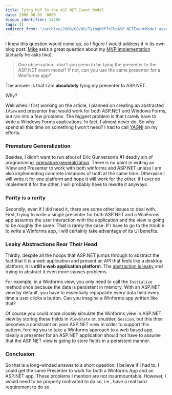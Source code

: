 ```yaml
---
title: Tying MVP To the ASP.NET Event Model
date: 2006-08-09 -0800
disqus_identifier: 14786
tags: []
redirect_from: "/archive/2006/08/08/TyingMVPToTheASP.NETEventModel.aspx/"
---
```


I knew this question would come up, so I figure I would address it in
its own blog post. [Mike](http://geekswithblogs.net/opiesblog "Mike")
asks a great question about my [MVP
implementation](https://haacked.com/archive/2006/08/09/ASP.NETSupervisingControllerModelViewPresenterFromSchematicToUnitTestsToCode.aspx "Model View Presenter")
(actually he asks two).

> One observation...don't you seem to be tying the presenter to the
> ASP.NET event model? If not, can you use the same presenter for a
> WinForms app?

The answer is that I am **absolutely** tying my presenter to ASP.NET.

Why?

Well when I first working on the article, I planned on creating an
abstracted `IView` and presenter that would work for both ASP.NET and
Windows Forms, but ran into a few problems. The biggest problem is that
I rarely have to write a Windows Forms applications. In fact, I almost
never do. So why spend all this time on something I won’t need? I had to
call
[YAGNI](http://en.wikipedia.org/wiki/You_Ain't_Gonna_Need_It "You Ain't Gonna Need It")
on my efforts.

### Premature Generalization

Besides, I didn’t want to run afoul of Eric Gunnerson’s \#1 deadly sin
of programming, [premature
generalization](http://blogs.msdn.com/ericgu/archive/2006/08/03/687962.aspx "Premature Generalization").
There is no point in writing an IView and Presenter to work with both
winforms and ASP.NET unless I am also implementing concrete instances of
both at the same time. Otherwise I will write it for one platform and
hope it will work for the other. If I ever do implement it for the
other, I will probably have to rewrite it anyways.

### Parity is a rarity

Secondly, even if I did need it, there are some other issues to deal
with. First, trying to write a single presenter for both ASP.NET and a
WinForms app assumes the user interaction with the application and the
view is going to be roughly the same. That is rarely the case. If I have
to go to the trouble to write a Winforms app, I will certainly take
advantage of its UI benefits.

### Leaky Abstractions Rear Their Head

Thirdly, despite all the hoops that ASP.NET jumps through to abstract
the fact that it is a web application and present an API that feels like
a desktop platform, it is **still a web application platform**. The
[abstraction is
leaky](http://www.joelonsoftware.com/articles/LeakyAbstractions.html "The Law of Leaky Abstractions")
and trying to abstract it even more causes problems.

For example, in a Winforms view, you only need to call the `Initialize`
method once because the data is persistent in memory. With an ASP.NET
view by default, you have to essentially repopulate every data field
every time a user clicks a button. Can you imagine a Winforms app
written like that?

Of course you could more closely simulate the Winforms view in ASP.NET
view by storing these fields in `ViewState` or, shudder, `Session`, but
this then becomes a constraint on your ASP.NET view in order to support
this pattern, forcing you to take a Winforms approach to a web based
app. Ideally a presenter for an ASP.NET application should not have to
assume that the ASP.NET view is going to store fields in a persistent
manner.

### Conclusion

So that is a long-winded answer to a short question. I believe if I had
to, I could get the same Presenter to work for both a Winforms App and
an ASP.NET app. These problems I mention are not insurmountable.
However, I would need to be properly motivated to do so, i.e., have a
real hard requirement to do so.

